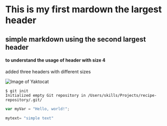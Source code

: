 # This is my first mardown the largest header
## simple markdown using the second largest header

#### to understand the usage of header with size 4


added three headers with different sizes

![Image of Yaktocat](https://octodex.github.com/images/yaktocat.png)

```
$ git init
Initialized empty Git repository in /Users/skills/Projects/recipe-repository/.git/
```

``` javascript
var myVar = "Hello, world!";
```

``` python
mytext= "simple text"
```
